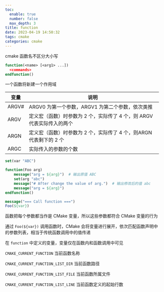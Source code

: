 ```yaml
---
toc:
  enable: true
  number: false
  max_depth: 3
title: function
date: 2023-04-19 14:50:32
tags: cmake
categories: cmake
---
```


cmake 函数名不区分大小写

```cmake
function(<name> [<arg1> ...])
  <commands>
endfunction()
```

一个函数将新建一个作用域

|变量|说明
|-|-|
ARGV#|ARGV0 为第一个参数，ARGV1 为第二个参数，依次类推
ARGV|定义宏（函数）时参数为 2 个，实际传了 4 个，则 ARGV 代表实际传入的两个
ARGN|定义宏（函数）时参数为 2 个，实际传了 4 个，则ARGN代表剩下的 2 个
ARGC|实际传入的参数的个数

```cmake
set(var "ABC")

function(Foo arg)
    message("arg = ${arg}")  # 输出原值 ABC
    set(arg "abc")
    message("# After change the value of arg.")  # 输出修改后的值 abc
    message("arg = ${arg}")
endfunction()

message("=== Call function ===")
Foo(${var})
```

函数把每个参数都当作是 CMake 变量，所以这些参数都符合 CMake 变量的行为

通过 `Foo(${var})` 调用函数时，CMake 会将变量进行展开，依次匹配函数声明中的参数列表，相当于传统函数调用中的值传递

在 `function` 中定义的变量，变量仅在函数内和函数调用中可见

`CMAKE_CURRENT_FUNCTION` 当前函数名称

`CMAKE_CURRENT_FUNCTION_LIST_DIR` 当前函数路径

`CMAKE_CURRENT_FUNCTION_LIST_FILE` 当前函数所属文件

`CMAKE_CURRENT_FUNCTION_LIST_LINE` 当前函数定义的起始行数